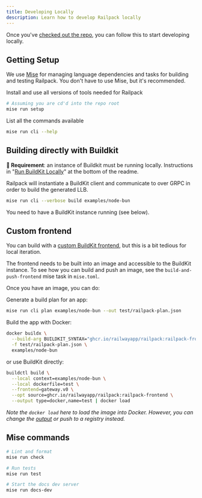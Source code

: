 ```yaml
---
title: Developing Locally
description: Learn how to develop Railpack locally
---
```


Once you've [checked out the repo](https://github.com/railwayapp/railpack), you
can follow this to start developing locally.

## Getting Setup

We use [Mise](https://mise.jdx.dev/) for managing language dependencies and
tasks for building and testing Railpack. You don't have to use Mise, but it's
recommended.

Install and use all versions of tools needed for Railpack

```bash
# Assuming you are cd'd into the repo root
mise run setup
```

List all the commands available

```bash
mise run cli --help
```

## Building directly with Buildkit

**👋 Requirement**: an instance of Buildkit must be running locally.
Instructions in "[Run BuildKit Locally](#run-buildkit-locally)" at the bottom of
the readme.

Railpack will instantiate a BuildKit client and communicate to over GRPC in
order to build the generated LLB.

```bash
mise run cli --verbose build examples/node-bun
```

You need to have a BuildKit instance running (see below).

## Custom frontend

You can build with a [custom BuildKit frontend](/guides/custom-frontend), but
this is a bit tedious for local iteration.

The frontend needs to be built into an image and accessible to the BuildKit
instance. To see how you can build and push an image, see the
`build-and-push-frontend` mise task in `mise.toml`.

Once you have an image, you can do:

Generate a build plan for an app:

```bash
mise run cli plan examples/node-bun --out test/railpack-plan.json
```

Build the app with Docker:

```bash
docker buildx \
  --build-arg BUILDKIT_SYNTAX="ghcr.io/railwayapp/railpack:railpack-frontend" \
  -f test/railpack-plan.json \
  examples/node-bun
```

or use BuildKit directly:

```bash
buildctl build \
  --local context=examples/node-bun \
  --local dockerfile=test \
  --frontend=gateway.v0 \
  --opt source=ghcr.io/railwayapp/railpack:railpack-frontend \
  --output type=docker,name=test | docker load
```

_Note the `docker load` here to load the image into Docker. However, you can
change the [output](https://github.com/moby/buildkit?tab=readme-ov-file#output)
or push to a registry instead._

## Mise commands

```bash
# Lint and format
mise run check

# Run tests
mise run test

# Start the docs dev server
mise run docs-dev
```
